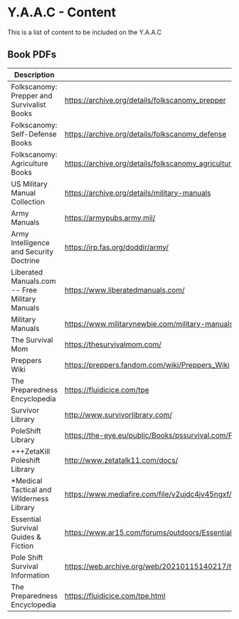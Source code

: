 <!-- ================================================================================ -->

# Y.A.A.C - Content

This is a list of content to be included on the Y.A.A.C

<!-- ============================================================ -->

## Book PDFs
Description|URL
---|---
Folkscanomy: Prepper and Survivalist Books | https://archive.org/details/folkscanomy_prepper
Folkscanomy: Self-Defense Books | https://archive.org/details/folkscanomy_defense
Folkscanomy: Agriculture Books | https://archive.org/details/folkscanomy_agriculture
US Military Manual Collection | https://archive.org/details/military-manuals
Army Manuals | https://armypubs.army.mil/
Army Intelligence and Security Doctrine | https://irp.fas.org/doddir/army/
Liberated Manuals.com -- Free Military Manuals | https://www.liberatedmanuals.com/
Military Manuals | https://www.militarynewbie.com/military-manuals/
The Survival Mom | https://thesurvivalmom.com/
Preppers Wiki | https://preppers.fandom.com/wiki/Preppers_Wiki
The Preparedness Encyclopedia | https://fluidicice.com/tpe
Survivor Library | http://www.survivorlibrary.com/
PoleShift Library | https://the-eye.eu/public/Books/pssurvival.com/PS/
+++ZetaKill Poleshift Library | http://www.zetatalk11.com/docs/
*Medical Tactical and Wilderness Library | https://www.mediafire.com/file/v2ujdc4jv45ngxf/Medical+Tactical+and+Wilderness+Survival+Guides.zip/file
Essential Survival Guides & Fiction | https://www.ar15.com/forums/outdoors/Essential-Survival-Guides-andamp-Fiction/20/
Pole Shift Survival Information | https://web.archive.org/web/20210115140217/https://www.ps-survival.com/
The Preparedness Encyclopedia | https://fluidicice.com/tpe.html

<!-- ================================================================================ -->
